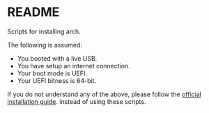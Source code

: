 # README

Scripts for installing arch.

The following is assumed:

- You booted with a live USB.
- You have setup an internet connection.
- Your boot mode is UEFI.
- Your UEFI bitness is 64-bit.

If you do not understand any of the above, please follow the [official
installation guide](https://wiki.archlinux.org/index.php/Installation_guide).
instead of using these scripts.
